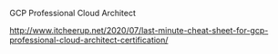 GCP Professional Cloud Architect

http://www.itcheerup.net/2020/07/last-minute-cheat-sheet-for-gcp-professional-cloud-architect-certification/
